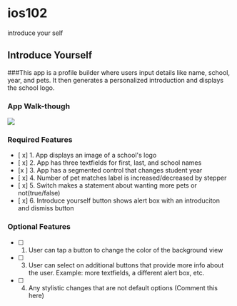 # ios102
introduce your self
## Introduce Yourself

###This app is a profile builder where users input details like name, school, year, and pets.
It then generates a personalized introduction and displays the school logo.



### App Walk-though

<div>
    <a href="https://www.loom.com/share/6a12f54fa14240e18e9488a54699185c">
    </a>
    <a href="https://www.loom.com/share/6a12f54fa14240e18e9488a54699185c">
      <img style="max-width:300px;" src="https://cdn.loom.com/sessions/thumbnails/6a12f54fa14240e18e9488a54699185c-5922d8b7a4f1b17b-full-play.gif">
    </a>
  </div>
   
### Required Features

- [ x] 1. App displays an image of a school's logo
- [ x] 2. App has three textfields for first, last, and school names
- [x ] 3. App has a segmented control that changes student year
- [ x] 4. Number of pet matches label is increased/decreased by stepper
- [ x] 5. Switch makes a statement about wanting more pets or not(true/false) 
- [ x] 6. Introduce yourself button shows alert box with an introduciton and dismiss button

### Optional Features

- [ ] 1. User can tap a button to change the color of the background view
- [ ] 3. User can select on additional buttons that provide more info about the user. Example: more textfields, a different alert box, etc.
- [ ] 4. Any stylistic changes that are not default options (Comment this here)
